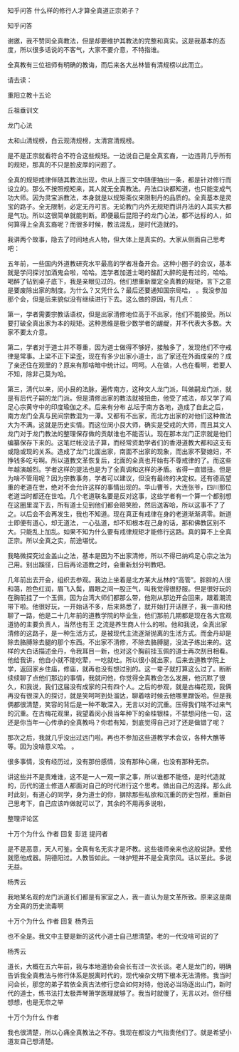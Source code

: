  
 知乎问答 什么样的修行人才算全真道正宗弟子？ 
 
 
 
 
 
 知乎问答 
 
 

 

 谢邀，我不赞同全真教法，但是却要维护其教法的完整和真实。这是我基本的态度，所以很多话说的不客气，大家不要介意，不特指谁。

 

 

 全真教有三位祖师有明确的教诲，而后来各大丛林皆有清规榜以此而立。

 请去读：

 重阳立教十五论

 丘祖垂训文

 龙门心法

 太和山清规榜，白云观清规榜，太清宫清规榜。 

 

 是不是正宗就看符合不符合这些规矩。一边说自己是全真玄裔，一边违背几乎所有的规矩，那真的不只是脸皮厚的问题了。

 全真的规矩戒律伴随其教法出现，你从上面三文中随便抽出一条，都是针对修行而设立的。那么不按照规矩来，其人就无全真教法。丹法口诀都知道，也只能变成气功大师。因为灵宝派教法，本身就是以规矩斋仪来限制丹的品质的。全真基本是灵宝的路子。全无限制，必定无丹可言。无论教门内外无规矩而讲丹法的人其实大都是气功。所以这很简单就能判断。即便最后昆阳子的龙门心法，都不达标的人，如何算得上全真玄裔呢？而很多时候，教法混乱，是时代造就的。

 

 我讲两个故事，隐去了时间地点人物，但大体上是真实的。大家从侧面自己思考吧：

 

 五年前，一些国内外道教研究水平最高的学者准备开会。这种小圈子的会议，基本就是学问探讨加酒鬼会啦，哈哈。连学者加道士喝的酩酊大醉的是有过的，哈哈。喝醉了钻到桌子底下，我是亲眼见过的。他们想重新厘定全真教的规矩，言下之意是要废除出家的制度。为什么？又凭什么？最后还要通知国宗局哈， 。我没参加那个会，但是后来貌似没有继续进行下去。这么做的原因，有几点：

 第一，学者需要宗教话语权，但是出家清修地位高于不出家，他们不能接受。所以要打破全真出家为本的规矩。这种思维是极少数学者的龌龊，并不代表大多数。大家不要太介意。 

 

 第二，学者对于道士并不尊重，因为道士做得不够好，接触多了，发现他们不守戒律是常事。上梁不正下梁歪，现在有多少出家小道士，出了家还在外面成亲的？成了亲还住在观里的？原来有那啥暗中统计过。呵呵。人在做，人也在看啊，若要人不知，除非己莫为哈。 

 

 第三，清代以来，闵小艮的法脉，遍传南方，这种文人龙门派，叫做嗣龙门派，就是有后代子嗣的龙门派。但是清修出家的教法就被扭曲，他受了戒法，却又学了鸡足心宗黄守中的印度瑜伽之术。后来有分布 乩坛于南方各地，造成了自此之后，南方龙门全真与民间宗教混为一潭。又都有不出家，而北方出家的对他们这种做法大为不满。这就是历史实情。而这位闵小艮大师，确实是受戒的大师，而且其文人龙门对于龙门教法的整理保存做的贡献谁也不能否认。现在那本龙门正宗就是他们编纂保存下来的。这笔烂帐没法子算，而经常资助学者们的香港道教大都和这支有或隐或现的关系。造成了龙门北面出家，南面不出家的现象，而出家不娶媳妇，不挣钱多吃亏啊。所以道教文革恢复后，北面的全真也开始有不尊戒律的了。而这些年越演越烈。学者这样的提法也是为了全真调和这样的矛盾。省得一直错扭。但是为啥不管用呢？因为宗教事务，学者可以建议，但没有最终的决定权。还有德高望重的老道在世，绝对不会允许这样的事情出现的。华山曹爷，大连张爷，四川那位老道当时都还在世哈。几个老道联名要是反对这事，这些学者有一个算一个都别想在这圈里混下去，所有道士见到他们都会赔笑脸，然后送客哈，所以这事不了了之。以后会不会再发生，我也不知道。现在真正有戒律在身的老道渐渐凋零。新道士即便有道心，却无道法，一心弘道，却不知根本在己身的话，那和佛教区别不大。只能乱上加乱。如果不知为什么要有戒律规矩才能修行这路。真的算不上全真正宗。所以全真之实，前途堪忧。

 

 我略微探究过金盖山之法，基本是因为不出家清修，所以不得已纳鸡足心宗之法为己用。别出蹊径，日后再论道教之时，会重新划分判教吧。

 

 

 

 几年前出去开会，组织去参观。我边上坐着是北方某大丛林的“高管”。胖胖的人很和蔼，脸色红润，眉飞入鬓，眉眼之间一股正气，叫我觉得很舒服。但是很好玩的在胸前挂了一个玉佩，因为台湾大师们都那么带，他刚从那边开会回来，跟着潮流带下啦。他很好玩，一开始话不多，后来熟悉了，就开始打开话匣子，我一直和他聊了一路，他是二十几年前的道教学院的毕业生，他们那前几期都是现在各大宫观道协的主要负责人，当然也有王 之流是养生商人什么的啦。他和我说，全真出家清修的这路子，是一种生活方式，是被现代主流逐渐抛离的生活方式。而金丹却是除去胳膊除去腿的那个东西。不出家不清修，不除去胳膊腿，没法子练出来的。这样的大白话描述金丹，令我耳目一新，也对这个胸前挂玉佩的道士再次刮目相看。他给我讲，他自小就不能吃荤，一吃就吐。所以很小就出家，后来去道教学院上学，返回家乡住庙，修庙，就再也没有想过别的。这一辈子就打算这么过了。断断续续聊了点他们那边的事情，我就问他，你觉得全真教会怎么发展，他沉默了很久，和我说，我们这届没有成家的只有四个人。之后的参观，就是古梅花观，我俩再没有很深入的探讨，就是笑呵呵到处溜达，聊着啥时候去他哪里蹭饭哈。但是我俩都很清楚，笑容的背后是一种不敢深入，无言以对的沉重。压得我们喘不过来气的沉重。在古梅花观里，我望着闵小艮当年种下的金桂银桂，不禁想问他一句，这还是你当年一心传承的全真教吗？你若有知，到底觉得自己对了还是做错了呢？

 

 那次之后，我就几乎没出过远门啦。再也不参加这些道教学术会议，各种大醮等等。因为没啥意义哈。 。

 

 很多事情，没有经历过，没有那份感情，没有那种心痛，也没有那种无奈。

 

 讲这些并不是责难谁，这不是一人一观一家之事，所以谁都不能怪，是时代造就的，历代的道士修道人都面对自己的时代进行这个思考。做出自己的选择。那么此时此刻，有道心的同学，身为道士的你，摒除那些私欲和沉重的历史包袱，重新自己思考下，自己应该咋做就可以了，其余的不用再多说啦， 

 

 整理评论区 

 十万个为什么 作者 回复 彭涟 提问者 

 是不是恶意，天人可鉴。全真有名无实才是坏教。这些祖师亲来也这般说辞。爱他就愿他成器。阴德阳过。人教皆如此。一味护短并不是全真宗风。话以至此。多说无益。

 

 杨秀云 

 我地某名观的龙门派道长们都是有家室之人，我一直认为是文革所致。原来这是南方全真的历史流毒啊 

 

 十万个为什么 作者 回复 杨秀云 

 也不全是。我文中主要是新的这代小道士自己想清楚。老的一代没啥可说的了

 

 杨秀云 

 道长，大概在五六年前，我与本地道协会会长有过一次长谈。老人是龙门的，明确告诉我全真教法与修行体系是脱离时代的，现代噪杂文明下根本无法清修。我当时问会长，那您的弟子若依全真古法修行您会如何对待，他说必当场逐出山门，新时代的道士，练书法打太极弄琴箫学医理就够了。我当时就傻了，无言以对。但仔细想想，也是无奈之举

 

 十万个为什么 作者 

 我也很清楚，所以心痛全真教法之不存。我现在都没力气指责他们了。就是希望小道友自己想清楚。 